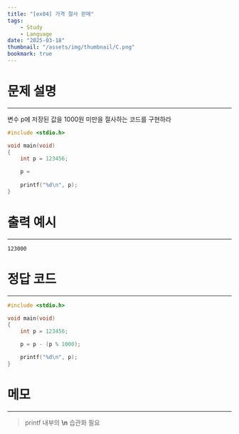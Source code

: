 ```yaml
---
title: "[ex04] 가격 절사 판매"
tags:
    - Study
    - Language
date: "2025-03-18"
thumbnail: "/assets/img/thumbnail/C.png"
bookmark: true
---
```

# 문제 설명
---
변수 p에 저장된 값을 1000원 미만을 절사하는 코드를 구현하라

```c
#include <stdio.h>

void main(void)
{
	int p = 123456;

	p = 
	
	printf("%d\n", p);
}
```

# 출력 예시
---

```
123000
```

# 정답 코드
---

```c
#include <stdio.h>

void main(void)
{
	int p = 123456;

	p = p - (p % 1000);

	printf("%d\n", p);
}
```

# 메모
---
> printf 내부의 **\n** 습관화 필요